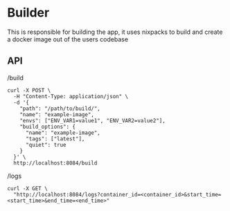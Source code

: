 # Builder

This is responsible for building the app, it uses nixpacks to build and create a docker image out of the users codebase

## API

/build
```
curl -X POST \
  -H "Content-Type: application/json" \
  -d '{
    "path": "/path/to/build/",
    "name": "example-image",
    "envs": ["ENV_VAR1=value1", "ENV_VAR2=value2"],
    "build_options": {
      "name": "example-image",
      "tags": ["latest"],
      "quiet": true
    }
  }' \
  http://localhost:8084/build
```

/logs
```
curl -X GET \
  "http://localhost:8084/logs?container_id=<container_id>&start_time=<start_time>&end_time=<end_time>"
```
